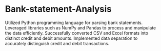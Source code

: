 # Bank-statement-Analysis
Utilized Python programming language for parsing bank
statements.
Leveraged libraries such as NumPy and Pandas to
process and manipulate the data efficiently.
Successfully converted CSV and Excel formats into
distinct credit and debit amounts.
Implemented data separation to accurately distinguish
credit and debit transactions.
